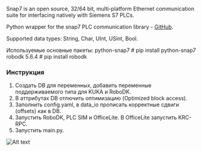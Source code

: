 Snap7 is an open source, 32/64 bit, multi-platform Ethernet communication suite for interfacing natively with Siemens S7 PLCs.

Python wrapper for the snap7 PLC communication library - [GitHub](https://github.com/gijzelaerr/python-snap7).

Supported data types: String, Char, UInt, USint, Bool.

Используемые основные пакеты:
python-snap7    # pip install python-snap7
robodk 5.6.4    # pip install robodk

### Инструкция

1. Создать DB для переменных, добавить переменные поддерживаемого типа для KUKA и RoboDK.
2. В аттрибутах DB отлючить оптимизацию (Optimized block access).
3. Заполнить config.yaml, в data_io прописать корректные сдвиги (offsets) как в DB. 
4. Запустить RoboDK, PLC SIM и OfficeLite. В OfficeLite запустить KRC-RPC.
5. Запустить main.py.

![Alt text](image.png)